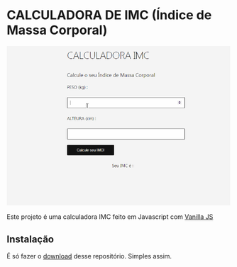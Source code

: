 # CALCULADORA DE IMC (Índice de Massa Corporal)

![Demo](https://raw.githubusercontent.com/felipemotabr/calculadora-imc/master/calculadora-imc.gif)

Este projeto é uma calculadora IMC feito em Javascript com [Vanilla JS](http://vanilla-js.com)

## Instalação

É só fazer o [download](https://github.com/felipemotabr/calculadora-imc/archive/master.zip) desse repositório. Simples assim.